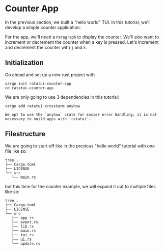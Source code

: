 # Counter App

In the previous section, we built a "hello world" TUI. In this tutorial, we'll develop a simple
counter application.

For the app, we'll need a `Paragraph` to display the counter. We'll also want to increment or
decrement the counter when a key is pressed. Let's increment and decrement the counter with `j` and
`k`.

## Initialization

Go ahead and set up a new rust project with

```shell
cargo init ratatui-counter-app
cd ratatui-counter-app
```

We are only going to use 3 dependencies in this tutorial:

```shell
cargo add ratatui crossterm anyhow
```

```admonish tip
We opt to use the `anyhow` crate for easier error handling; it is not necessary to build apps with `ratatui`.
```

## Filestructure

We are going to start off like in the previous "hello world" tutorial with one file like so:

```plain
tree .
├── Cargo.toml
├── LICENSE
└── src
   └── main.rs
```

but this time for the counter example, we will expand it out to multiple files like so:

```plain
tree .
├── Cargo.toml
├── LICENSE
└── src
   ├── app.rs
   ├── event.rs
   ├── lib.rs
   ├── main.rs
   ├── tui.rs
   ├── ui.rs
   └── update.rs
```
